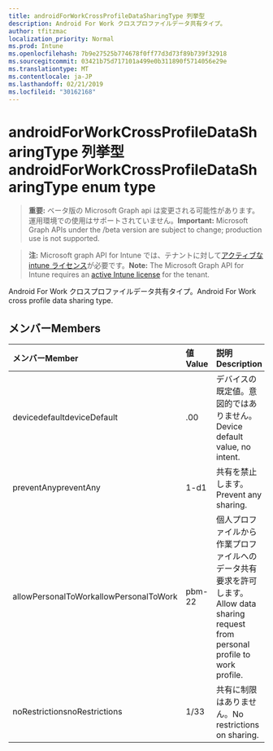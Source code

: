```yaml
---
title: androidForWorkCrossProfileDataSharingType 列挙型
description: Android For Work クロスプロファイルデータ共有タイプ。
author: tfitzmac
localization_priority: Normal
ms.prod: Intune
ms.openlocfilehash: 7b9e27525b774678f0ff77d3d73f89b739f32918
ms.sourcegitcommit: 03421b75d717101a499e0b311890f5714056e29e
ms.translationtype: MT
ms.contentlocale: ja-JP
ms.lasthandoff: 02/21/2019
ms.locfileid: "30162168"
---
```

# <a name="androidforworkcrossprofiledatasharingtype-enum-type"></a><span data-ttu-id="6b5be-103">androidForWorkCrossProfileDataSharingType 列挙型</span><span class="sxs-lookup"><span data-stu-id="6b5be-103">androidForWorkCrossProfileDataSharingType enum type</span></span>

> <span data-ttu-id="6b5be-104">**重要:** ベータ版の Microsoft Graph api は変更される可能性があります。運用環境での使用はサポートされていません。</span><span class="sxs-lookup"><span data-stu-id="6b5be-104">**Important:** Microsoft Graph APIs under the /beta version are subject to change; production use is not supported.</span></span>

> <span data-ttu-id="6b5be-105">**注:** Microsoft graph API for Intune では、テナントに対して[アクティブな intune ライセンス](https://go.microsoft.com/fwlink/?linkid=839381)が必要です。</span><span class="sxs-lookup"><span data-stu-id="6b5be-105">**Note:** The Microsoft Graph API for Intune requires an [active Intune license](https://go.microsoft.com/fwlink/?linkid=839381) for the tenant.</span></span>

<span data-ttu-id="6b5be-106">Android For Work クロスプロファイルデータ共有タイプ。</span><span class="sxs-lookup"><span data-stu-id="6b5be-106">Android For Work cross profile data sharing type.</span></span>

## <a name="members"></a><span data-ttu-id="6b5be-107">メンバー</span><span class="sxs-lookup"><span data-stu-id="6b5be-107">Members</span></span>
|<span data-ttu-id="6b5be-108">メンバー</span><span class="sxs-lookup"><span data-stu-id="6b5be-108">Member</span></span>|<span data-ttu-id="6b5be-109">値</span><span class="sxs-lookup"><span data-stu-id="6b5be-109">Value</span></span>|<span data-ttu-id="6b5be-110">説明</span><span class="sxs-lookup"><span data-stu-id="6b5be-110">Description</span></span>|
|:---|:---|:---|
|<span data-ttu-id="6b5be-111">devicedefault</span><span class="sxs-lookup"><span data-stu-id="6b5be-111">deviceDefault</span></span>|<span data-ttu-id="6b5be-112">.0</span><span class="sxs-lookup"><span data-stu-id="6b5be-112">0</span></span>|<span data-ttu-id="6b5be-113">デバイスの既定値。意図的ではありません。</span><span class="sxs-lookup"><span data-stu-id="6b5be-113">Device default value, no intent.</span></span>|
|<span data-ttu-id="6b5be-114">preventAny</span><span class="sxs-lookup"><span data-stu-id="6b5be-114">preventAny</span></span>|<span data-ttu-id="6b5be-115">1-d</span><span class="sxs-lookup"><span data-stu-id="6b5be-115">1</span></span>|<span data-ttu-id="6b5be-116">共有を禁止します。</span><span class="sxs-lookup"><span data-stu-id="6b5be-116">Prevent any sharing.</span></span>|
|<span data-ttu-id="6b5be-117">allowPersonalToWork</span><span class="sxs-lookup"><span data-stu-id="6b5be-117">allowPersonalToWork</span></span>|<span data-ttu-id="6b5be-118">pbm-2</span><span class="sxs-lookup"><span data-stu-id="6b5be-118">2</span></span>|<span data-ttu-id="6b5be-119">個人プロファイルから作業プロファイルへのデータ共有要求を許可します。</span><span class="sxs-lookup"><span data-stu-id="6b5be-119">Allow data sharing request from personal profile to work profile.</span></span>|
|<span data-ttu-id="6b5be-120">noRestrictions</span><span class="sxs-lookup"><span data-stu-id="6b5be-120">noRestrictions</span></span>|<span data-ttu-id="6b5be-121">1/3</span><span class="sxs-lookup"><span data-stu-id="6b5be-121">3</span></span>|<span data-ttu-id="6b5be-122">共有に制限はありません。</span><span class="sxs-lookup"><span data-stu-id="6b5be-122">No restrictions on sharing.</span></span>|





